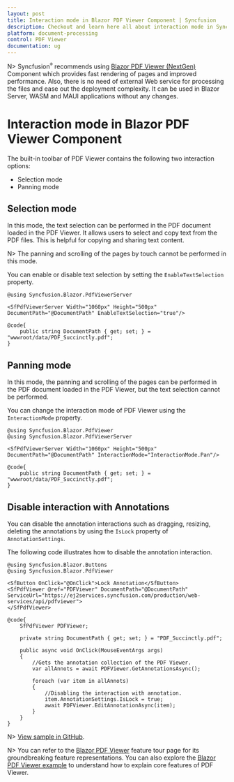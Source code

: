 ```yaml
---
layout: post
title: Interaction mode in Blazor PDF Viewer Component | Syncfusion
description: Checkout and learn here all about interaction mode in Syncfusion Blazor PDF Viewer component and more.
platform: document-processing
control: PDF Viewer
documentation: ug
---
```


N> Syncfusion<sup style="font-size:70%">&reg;</sup> recommends using [Blazor PDF Viewer (NextGen)](https://help.syncfusion.com/document-processing/pdf/pdf-viewer/blazor/getting-started/server-side-application) Component which provides fast rendering of pages and improved performance. Also, there is no need of external Web service for processing the files and ease out the deployment complexity. It can be used in Blazor Server, WASM and MAUI applications without any changes.

# Interaction mode in Blazor PDF Viewer Component

The built-in toolbar of PDF Viewer contains the following two interaction options:

* Selection mode
* Panning mode

## Selection mode

In this mode, the text selection can be performed in the PDF document loaded in the PDF Viewer. It allows users to select and copy text from the PDF files. This is helpful for copying and sharing text content.

N> The panning and scrolling of the pages by touch cannot be performed in this mode.

You can enable or disable text selection by setting the `EnableTextSelection` property.

```cshtml
@using Syncfusion.Blazor.PdfViewerServer

<SfPdfViewerServer Width="1060px" Height="500px" DocumentPath="@DocumentPath" EnableTextSelection="true"/>

@code{
    public string DocumentPath { get; set; } = "wwwroot/data/PDF_Succinctly.pdf";
}
```

## Panning mode

In this mode, the panning and scrolling of the pages can be performed in the PDF document loaded in the PDF Viewer, but the text selection cannot be performed.

You can change the interaction mode of PDF Viewer using the `InteractionMode` property.

```cshtml
@using Syncfusion.Blazor.PdfViewer
@using Syncfusion.Blazor.PdfViewerServer

<SfPdfViewerServer Width="1060px" Height="500px" DocumentPath="@DocumentPath" InteractionMode="InteractionMode.Pan"/>

@code{
    public string DocumentPath { get; set; } = "wwwroot/data/PDF_Succinctly.pdf";
}
```
## Disable interaction with Annotations

You can disable the annotation interactions such as dragging, resizing, deleting the annotations by using the `IsLock` property of `AnnotationSettings`.

The following code illustrates how to disable the annotation interaction.

```cshtml
@using Syncfusion.Blazor.Buttons
@using Syncfusion.Blazor.PdfViewer

<SfButton OnClick="@OnClick">Lock Annotation</SfButton>
<SfPdfViewer @ref="PDFViewer" DocumentPath="@DocumentPath" ServiceUrl="https://ej2services.syncfusion.com/production/web-services/api/pdfviewer">
</SfPdfViewer>

@code{
    SfPdfViewer PDFViewer;

    private string DocumentPath { get; set; } = "PDF_Succinctly.pdf";

    public async void OnClick(MouseEventArgs args)
    {
        //Gets the annotation collection of the PDF Viewer.
        var allAnnots = await PDFViewer.GetAnnotationsAsync();

        foreach (var item in allAnnots)
        {
            //Disabling the interaction with annotation.
            item.AnnotationSettings.IsLock = true;
            await PDFViewer.EditAnnotationAsync(item);
        }
    }
}
```

N> [View sample in GitHub](https://github.com/SyncfusionExamples/blazor-pdf-viewer-classic-examples/tree/master/Annotations/FAQs/Lock%20annotations).

N> You can refer to the [Blazor PDF Viewer](https://www.syncfusion.com/pdf-viewer-sdk/blazor-pdf-viewer) feature tour page for its groundbreaking feature representations. You can also explore the [Blazor PDF Viewer example](https://document.syncfusion.com/demos/pdf-viewer/blazor-server/pdf-viewer/default-functionalities?theme=bootstrap5) to understand how to explain core features of PDF Viewer.
